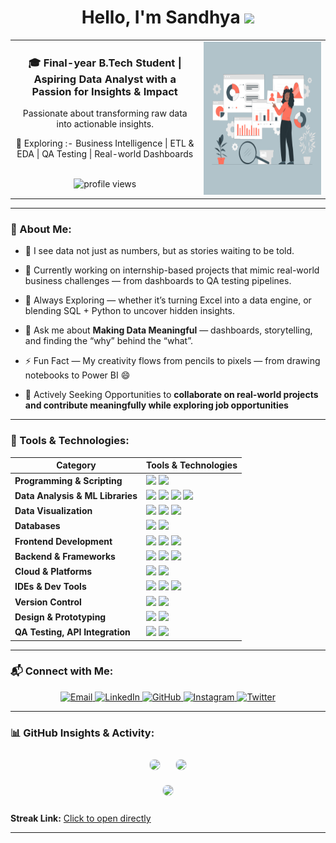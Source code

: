 <h1 align="center">
  Hello, I'm Sandhya <img src="https://media.giphy.com/media/hvRJCLFzcasrR4ia7z/giphy.gif" width="30px"/>
</h1>

<!-- Centered 2-column layout -->
<div align="center">
<table>
  <tr>
    <!-- Left Side (Enhanced & Center Aligned Content) -->
<td width="60%" align="center" valign="top">
  <h3>🎓 Final-year B.Tech Student | Aspiring Data Analyst with a Passion for Insights & Impact </h3>
  <p> Passionate about transforming raw data into actionable insights.</p>
  <p>🚀 Exploring :- Business Intelligence | ETL & EDA | QA Testing | Real-world Dashboards</p>
  <br>
  <img src="https://komarev.com/ghpvc/?username=Sandhya-1401&label=Profile%20views&color=0e75b6&style=flat-square" alt="profile views" width="150" height="25"/>
  <br>
</td>
    <!-- Right Side (GIF) -->
    <td width="50%" align="center" valign="top">
      <img src="https://github.com/Sandhya-1401/Sandhya-1401/blob/main/Data%20analysis.gif?raw=true" width="280" alt="Animated girl coding GIF" width="230" height="245"/>
    </td>
  </tr>
</table>
</div>

---

### 🚀 About Me:

- 🧠 I see data not just as numbers, but as stories waiting to be told.  
- 💼 Currently working on internship-based projects that mimic real-world business challenges — from dashboards to QA testing pipelines.  
- 🌱 Always Exploring — whether it’s turning Excel into a data engine, or blending SQL + Python to uncover hidden insights.    
- 💬 Ask me about **Making Data Meaningful** — dashboards, storytelling, and finding the “why” behind the “what”.   
- ⚡ Fun Fact — My creativity flows from pencils to pixels — from drawing notebooks to Power BI 😄
  
- 🔗 Actively Seeking Opportunities to **collaborate on real-world projects and contribute meaningfully while exploring job opportunities**

---

### 🔧 Tools & Technologies:

<div align="center">

<table>
  <thead>
    <tr>
      <th>Category</th>
      <th>Tools & Technologies</th>
    </tr>
  </thead>
  <tbody>
    <tr>
      <td><strong>Programming & Scripting</strong></td>
      <td>
        <img src="https://img.shields.io/badge/Python-3776AB?style=flat&logo=python&logoColor=white"/>
        <img src="https://img.shields.io/badge/JavaScript-F7DF1E?style=flat&logo=javascript&logoColor=black"/>
      </td>
    </tr>
    <tr>
      <td><strong>Data Analysis & ML Libraries</strong></td>
      <td>
        <img src="https://img.shields.io/badge/Pandas-150458?style=flat&logo=pandas&logoColor=white"/>
        <img src="https://img.shields.io/badge/NumPy-013243?style=flat&logo=numpy&logoColor=white"/>
        <img src="https://img.shields.io/badge/Scikit--Learn-F7931E?style=flat&logo=scikitlearn&logoColor=white"/>
        <img src="https://img.shields.io/badge/TensorFlow-FF6F00?style=flat&logo=tensorflow&logoColor=white"/>
      </td>
    </tr>
    <tr>
      <td><strong>Data Visualization</strong></td>
      <td>
        <img src="https://img.shields.io/badge/Power%20BI-F2C811?style=flat&logo=powerbi&logoColor=black"/>
        <img src="https://img.shields.io/badge/Tableau-E97627?style=flat&logo=tableau&logoColor=white"/>
        <img src="https://img.shields.io/badge/Matplotlib-11557C?style=flat&logo=matplotlib&logoColor=white"/>
      </td>
    </tr>
    <tr>
      <td><strong>Databases</strong></td>
      <td>
        <img src="https://img.shields.io/badge/MySQL-4479A1?style=flat&logo=mysql&logoColor=white"/>
        <img src="https://img.shields.io/badge/MongoDB-4EA94B?style=flat&logo=mongodb&logoColor=white"/>
      </td>
    </tr>
    <tr>
      <td><strong>Frontend Development</strong></td>
      <td>
        <img src="https://img.shields.io/badge/HTML5-E34F26?style=flat&logo=html5&logoColor=white"/>
        <img src="https://img.shields.io/badge/CSS3-1572B6?style=flat&logo=css3&logoColor=white"/>
        <img src="https://img.shields.io/badge/JavaScript-F7DF1E?style=flat&logo=javascript&logoColor=black"/>
      </td>
    </tr>
    <tr>
      <td><strong>Backend & Frameworks</strong></td>
      <td>
        <img src="https://img.shields.io/badge/Flask-000000?style=flat&logo=flask&logoColor=white"/>
        <img src="https://img.shields.io/badge/Django-092E20?style=flat&logo=django&logoColor=white"/>
        <img src="https://img.shields.io/badge/Angular-DD0031?style=flat&logo=angular&logoColor=white"/>
      </td>
    </tr>
    <tr>
      <td><strong>Cloud & Platforms</strong></td>
      <td>
        <img src="https://img.shields.io/badge/Google%20Cloud-4285F4?style=flat&logo=googlecloud&logoColor=white"/>
        <img src="https://img.shields.io/badge/Kaggle-20BEFF?style=flat&logo=kaggle&logoColor=white"/>
      </td>
    </tr>
    <tr>
      <td><strong>IDEs & Dev Tools</strong></td>
      <td>
        <img src="https://img.shields.io/badge/Google%20Colab-F9AB00?style=flat&logo=googlecolab&logoColor=black"/>
        <img src="https://img.shields.io/badge/VS%20Code-007ACC?style=flat&logo=visualstudiocode&logoColor=white"/>
        <img src="https://img.shields.io/badge/Jupyter-F37626?style=flat&logo=jupyter&logoColor=white"/>
      </td>
    </tr>
    <tr>
      <td><strong>Version Control</strong></td>
      <td>
        <img src="https://img.shields.io/badge/Git-F05032?style=flat&logo=git&logoColor=white"/>
        <img src="https://img.shields.io/badge/GitHub-181717?style=flat&logo=github&logoColor=white"/>
      </td>
    </tr>
    <tr>
      <td><strong>Design & Prototyping</strong></td>
      <td>
        <img src="https://img.shields.io/badge/Canva-00C4CC?style=flat&logo=canva&logoColor=white"/>
        <img src="https://img.shields.io/badge/Figma-F24E1E?style=flat&logo=figma&logoColor=white"/>
      </td>
    </tr>
    <tr>
      <td><strong>QA Testing, API Integration</strong></td>
      <td>
        <img src="https://img.shields.io/badge/Postman-FF6C37?style=flat&logo=postman&logoColor=white"/>
        <img src="https://img.shields.io/badge/Jira-0052CC?style=flat&logo=jira&logoColor=white"/>
      </td>
    </tr>
  </tbody>
</table>

</div>

---


### 📬 Connect with Me:

<p align="center">
  <a href="mailto:ranasandhya093@gmail.com" target="_blank">
    <img alt="Email" src="https://img.shields.io/badge/Gmail-D14836?style=for-the-badge&logo=gmail&logoColor=white" />
  </a>
  <a href="https://linkedin.com/in/rana-sandhya" target="_blank">
    <img alt="LinkedIn" src="https://img.shields.io/badge/LinkedIn-0A66C2?style=for-the-badge&logo=linkedin&logoColor=white" />
  </a>
    <a href="https://github.com/Sandhya-1401" target="_blank">
    <img alt="GitHub" src="https://img.shields.io/badge/GitHub-171515?style=for-the-badge&logo=github&logoColor=white" />
  </a>
   <a href="https://instagram.com/san_rana.1729" target="_blank">
    <img alt="Instagram" src="https://img.shields.io/badge/Instagram-E4405F?style=for-the-badge&logo=instagram&logoColor=white" />
  </a>
  <a href="https://twitter.com/ranasandhya2510" target="_blank">
    <img alt="Twitter" src="https://img.shields.io/badge/Twitter-1DA1F2?style=for-the-badge&logo=twitter&logoColor=white" />
  </a>
</p>

---

### 📊 GitHub Insights & Activity:

<!-- Stats & Languages -->
<div align="center">
  <img 
    src="https://github-readme-stats.vercel.app/api?username=Sandhya-1401&show_icons=true&theme=radical&count_private=true&include_all_commits=true" 
    height="180" 
    style="border:1px solid #e1e4e8; border-radius:8px; margin:10px;" 
  />
  <img 
    src="https://github-readme-stats.vercel.app/api/top-langs/?username=Sandhya-1401&layout=compact&theme=radical&langs_count=6" 
    height="180" 
    style="border:1px solid #e1e4e8; border-radius:8px; margin:10px;" 
  />
</div>

<!-- Streak -->
<div align="center">
  <img 
    src="https://streak-stats.demolab.com?user=Sandhya-1401&theme=radical" 
    height="180" 
    style="border:1px solid #e1e4e8; border-radius:8px; margin:10px;" 
  />
</div>

**Streak Link:** [Click to open directly](https://streak-stats.demolab.com/?user=Sandhya-1401&theme=radical)


--- 
